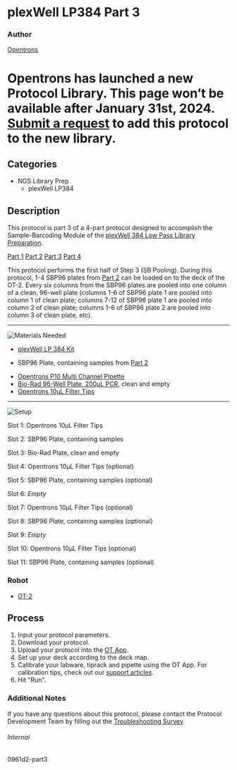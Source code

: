 # plexWell LP384 Part 3

### Author
[Opentrons](https://opentrons.com/)


# Opentrons has launched a new Protocol Library. This page won’t be available after January 31st, 2024. [Submit a request](https://docs.google.com/forms/d/e/1FAIpQLSdYYp9QCKow4nn0KlCVsMS3HX0eJ0N9O7-erajKvcpT0lWbSg/viewform) to add this protocol to the new library.

## Categories
* NGS Library Prep
	* plexWell LP384


## Description
This protocol is part 3 of a 4-part protocol designed to accomplish the Sample-Barcoding Module of the [plexWell 384 Low Pass Library Preparation](https://seqwell.com/products/plexwell-lp-384/).


[Part 1](https://protocols.opentrons.com/protocol/0961d2-part1)
[Part 2](https://protocols.opentrons.com/protocol/0961d2-part2)
[Part 3](https://protocols.opentrons.com/protocol/0961d2-part3)
[Part 4](https://protocols.opentrons.com/protocol/0961d2-part4)


This protocol performs the first half of Step 3 (SB Pooling). During this protocol, 1-4 SBP96 plates from [Part 2](https://protocols.opentrons.com/protocol/0961d2-part2) can be loaded on to the deck of the OT-2. Every six columns from the SBP96 plates are pooled into one column of a clean, 96-well plate (columns 1-6 of SBP96 plate 1 are pooled into column 1 of clean plate; columns 7-12 of SBP96 plate 1 are pooled into column 2 of clean plate; columns 1-6 of SBP96 plate 2 are pooled into column 3 of clean plate, etc).

---
![Materials Needed](https://s3.amazonaws.com/opentrons-protocol-library-website/custom-README-images/001-General+Headings/materials.png)

* [plexWell LP 384 Kit](https://seqwell.com/products/plexwell-lp-384/)
- SBP96 Plate, containing samples from [Part 2](https://protocols.opentrons.com/protocol/0961d2-part2)
* [Opentrons P10 Multi Channel Pipette](https://shop.opentrons.com/collections/ot-2-robot/products/8-channel-electronic-pipette)
* [Bio-Rad 96-Well Plate, 200µL PCR](https://labware.opentrons.com/biorad_96_wellplate_200ul_pcr?category=wellPlate), clean and empty
* [Opentrons 10µL Filter Tips](https://shop.opentrons.com/collections/opentrons-tips/products/opentrons-10ul-filter-tip)


---
![Setup](https://s3.amazonaws.com/opentrons-protocol-library-website/custom-README-images/001-General+Headings/Setup.png)

Slot 1: Opentrons 10µL Filter Tips

Slot 2: SBP96 Plate, containing samples

Slot 3: Bio-Rad Plate, clean and empty

Slot 4: Opentrons 10µL Filter Tips (optional)

Slot 5: SBP96 Plate, containing samples (optional)

Slot 6: *Empty*

Slot 7: Opentrons 10µL Filter Tips (optional)

Slot 8: SBP96 Plate, containing samples (optional)

Slot 9: *Empty*

Slot 10: Opentrons 10µL Filter Tips (optional)

Slot 11: SBP96 Plate, containing samples (optional)


### Robot
* [OT-2](https://opentrons.com/ot-2)

## Process

1. Input your protocol parameters.
2. Download your protocol.
3. Upload your protocol into the [OT App](https://opentrons.com/ot-app).
4. Set up your deck according to the deck map.
5. Calibrate your labware, tiprack and pipette using the OT App. For calibration tips, check out our [support articles](https://support.opentrons.com/en/collections/1559720-guide-for-getting-started-with-the-ot-2).
6. Hit "Run".

### Additional Notes
If you have any questions about this protocol, please contact the Protocol Development Team by filling out the [Troubleshooting Survey](https://protocol-troubleshooting.paperform.co/).

###### Internal
0961d2-part3
